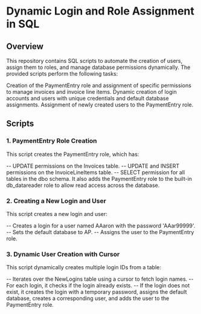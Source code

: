 # Dynamic Login and Role Assignment in SQL

## Overview
This repository contains SQL scripts to automate the creation of users, assign them to roles, and manage database permissions dynamically. The provided scripts perform the following tasks:

Creation of the PaymentEntry role and assignment of specific permissions to manage invoices and invoice line items.
Dynamic creation of login accounts and users with unique credentials and default database assignments.
Assignment of newly created users to the PaymentEntry role.

## Scripts

### 1. PaymentEntry Role Creation
This script creates the PaymentEntry role, which has:

-- UPDATE permissions on the Invoices table.
-- UPDATE and INSERT permissions on the InvoiceLineItems table.
-- SELECT permission for all tables in the dbo schema. It also adds the PaymentEntry role to the built-in db_datareader role to allow read access across the database.

### 2. Creating a New Login and User
This script creates a new login and user:

-- Creates a login for a user named AAaron with the password 'AAar99999'.
-- Sets the default database to AP.
-- Assigns the user to the PaymentEntry role.

### 3. Dynamic User Creation with Cursor
This script dynamically creates multiple login IDs from a table:

-- Iterates over the NewLogins table using a cursor to fetch login names.
-- For each login, it checks if the login already exists.
-- If the login does not exist, it creates the login with a temporary password, assigns the default database, creates a corresponding user, and adds the user to the PaymentEntry role.

